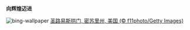 
**向辉煌迈进**

![bing-wallpaper](https://www.bing.com/th?id=OHR.StLouisArch_ZH-CN0442955735_1920x1080.jpg)
[圣路易斯拱门, 密苏里州, 美国 (© f11photo/Getty Images)](https://www.bing.com/search?q=%E5%9C%A3%E8%B7%AF%E6%98%93%E6%96%AF%E6%8B%B1%E9%97%A8%E5%9B%BD%E5%AE%B6%E5%85%AC%E5%9B%AD&amp;form=hpcapt&amp;mkt=zh-cn)
  